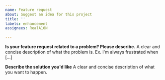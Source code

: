 ```yaml
---
name: Feature request
about: Suggest an idea for this project
title: ''
labels: enhancement
assignees: RealA10N

---
```


**Is your feature request related to a problem? Please describe.**
A clear and concise description of what the problem is. Ex. I'm always frustrated when [...]

**Describe the solution you'd like**
A clear and concise description of what you want to happen.
